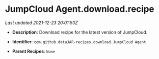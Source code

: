 # JumpCloud Agent.download.recipe

_Last updated 2021-12-23 20:01:50Z_

- **Description**: Download recipe for the latest version of JumpCloud.

- **Identifier**: `com.github.dataJAR-recipes.download.JumpCloud Agent`

- **Parent Recipes**: `None`

